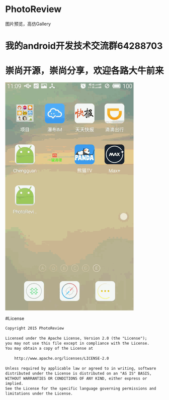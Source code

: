 # PhotoReview


图片预览，高仿Gallery


# 我的android开发技术交流群64288703
# 崇尚开源，崇尚分享，欢迎各路大牛前来

![](https://github.com/CrazyTT/PhotoReview/blob/master/pic/4545.gif?raw=true)

#License
```
Copyright 2015 PhotoReview

Licensed under the Apache License, Version 2.0 (the "License");
you may not use this file except in compliance with the License.
You may obtain a copy of the License at

    http://www.apache.org/licenses/LICENSE-2.0

Unless required by applicable law or agreed to in writing, software
distributed under the License is distributed on an "AS IS" BASIS,
WITHOUT WARRANTIES OR CONDITIONS OF ANY KIND, either express or implied.
See the License for the specific language governing permissions and
limitations under the License.
```
